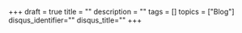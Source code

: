 +++
draft = true
title = ""
description = ""
tags = []
topics = ["Blog"]
disqus_identifier=""
disqus_title=""
+++
